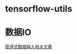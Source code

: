 tensorflow-utils
==================

数据IO
======================
[管道式数据输入相关文章](https://blog.csdn.net/guyuealian/article/details/85106012#4.%E6%95%B0%E6%8D%AE%E8%BE%93%E5%85%A5%E7%AE%A1%E9%81%93%EF%BC%9APipeline%E6%9C%BA%E5%88%B6)
